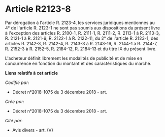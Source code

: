 # Article R2123-8

Par dérogation à l'article R. 2123-4, les services juridiques mentionnés au 4° de l'article R. 2123-1 ne sont pas soumis aux
dispositions du présent livre à l'exception des articles R. 2100-1, R. 2111-1, R. 2111-2, R. 2113-1 à R. 2113-3, R. 2121-1 à
R. 2121-9, R. 2122-1 à R. 2122-11, du 2° de l'article R. 2123-1, des articles R. 2142-3, R. 2142-4, R. 2143-3 à R. 2143-16,
R. 2144-1 à R. 2144-7, R. 2152-3 à R. 2152-5, R. 2184-12, R. 2184-13 et du titre IX du présent livre.

L'acheteur définit librement les modalités de publicité et de mise en concurrence en fonction du montant et des
caractéristiques du marché.

**Liens relatifs à cet article**

_Codifié par_:

  - Décret n°2018-1075 du 3 décembre 2018 - art.

_Créé par_:

  - Décret n°2018-1075 du 3 décembre 2018 - art.

_Cité par_:

  - Avis divers - art. (V)
